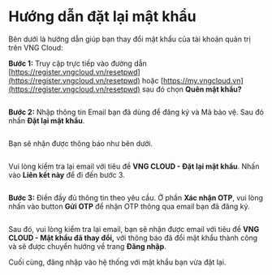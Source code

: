# Hướng dẫn đặt lại mật khẩu

Bên dưới là hướng dẫn giúp bạn thay đổi mật khẩu của tài khoản quản trị trên VNG Cloud:

**Bước 1:** Truy cập trực tiếp vào đường dẫn [https://register.vngcloud.vn/resetpwd](https://register.vngcloud.vn/resetpwd) hoặc [https://my.vngcloud.vn](https://register.vngcloud.vn/resetpwd) sau đó chọn **Quên mật khẩu?**

<figure><img src="../.gitbook/assets/image (195).png" alt=""><figcaption></figcaption></figure>

**Bước 2:** Nhập thông tin Email bạn đã dùng để đăng ký và Mã bảo vệ. Sau đó nhấn **Đặt lại mật khẩu**.

<figure><img src="../.gitbook/assets/image (196).png" alt=""><figcaption></figcaption></figure>

Bạn sẽ nhận được thông báo như bên dưới.

<figure><img src="../.gitbook/assets/image (197).png" alt=""><figcaption></figcaption></figure>

Vui lòng kiểm tra lại email với tiêu đề **VNG CLOUD - Đặt lại mật khẩu**. Nhấn vào **Liên kết này** để đi đến bước 3.

<figure><img src="../.gitbook/assets/image (198).png" alt=""><figcaption></figcaption></figure>

**Bước 3:** Điền đầy đủ thông tin theo yêu cầu. Ở phần **Xác nhận OTP**, vui lòng nhấn vào button **Gửi OTP** để nhận OTP thông qua email bạn đã đăng ký.

<figure><img src="../.gitbook/assets/image (199).png" alt=""><figcaption></figcaption></figure>

Sau đó, vui lòng kiểm tra lại email, bạn sẽ nhận được email với tiêu đề **VNG CLOUD - Mật khẩu đã thay đổi,** với thông báo đã đổi mật khẩu thành công và sẽ được chuyển hướng về trang **Đăng nhập**.

Cuối cùng, đăng nhập vào hệ thống với mật khẩu bạn vừa đặt lại.
